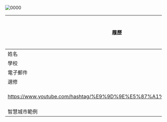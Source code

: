 
![0000](https://github.com/C109252210/-/assets/161834824/b25bc7b9-e08f-43ab-a992-11510cc32743)


|    履歷     |<img src="https://avatars.githubusercontent.com/u/22648375?v=4" width=100 height=100/>|
| -----------|:---------------------------:|
| 姓名        | 楊宸鳴                 |
| 學校        | 高雄科技大學                 |
| 電子郵件    | C109252210@nkust.edu.tw         |
| 選修        | 智慧城市導論                 |
https://www.youtube.com/hashtag/%E9%9D%9E%E5%87%A1%E6%96%B0%E8%81%9E      |<movie src="https://www.youtube.com/watch?v=0bsu6STvx6A"|
|智慧城市範例  |
